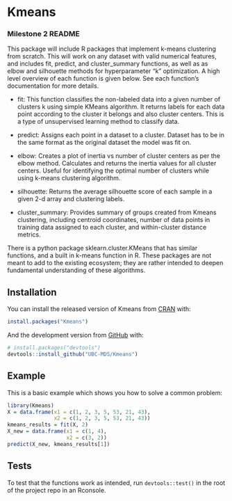 
<!-- README.md is generated from README.Rmd. Please edit that file -->

# Kmeans

<!-- badges: start -->

<!-- badges: end -->

### Milestone 2 README

This package will include R packages that implement k-means clustering
from scratch. This will work on any dataset with valid numerical
features, and includes fit, predict, and cluster\_summary functions, as
well as as elbow and silhouette methods for hyperparameter “k”
optimization. A high level overview of each function is given below. See
each function’s documentation for more details.

  - fit: This function classifies the non-labeled data into a given
    number of clusters k using simple KMeans algorithm. It returns
    labels for each data point according to the cluster it belongs and
    also cluster centers. This is a type of unsupervised learning method
    to classify data.

  - predict: Assigns each point in a dataset to a cluster. Dataset has
    to be in the same format as the original dataset the model was fit
    on.

  - elbow: Creates a plot of inertia vs number of cluster centers as per
    the elbow method. Calculates and returns the inertia values for all
    cluster centers. Useful for identifying the optimal number of
    clusters while using k-means clustering algorithm.

  - silhouette: Returns the average silhouette score of each sample in a
    given 2-d array and clustering labels.

  - cluster\_summary: Provides summary of groups created from Kmeans
    clustering, including centroid coordinates, number of data points in
    training data assigned to each cluster, and within-cluster distance
    metrics.

There is a python package sklearn.cluster.KMeans that has similar
functions, and a built in k-means function in R. These packages are not
meant to add to the existing ecosystem; they are rather intended to
deepen fundamental understanding of these algorithms.

## Installation

You can install the released version of Kmeans from
[CRAN](https://CRAN.R-project.org) with:

``` r
install.packages("Kmeans")
```

And the development version from [GitHub](https://github.com/) with:

``` r
# install.packages("devtools")
devtools::install_github("UBC-MDS/Kmeans")
```

## Example

This is a basic example which shows you how to solve a common problem:

``` r
library(Kmeans)
X = data.frame(x1 = c(1, 2, 3, 5, 53, 21, 43),
               x2 = c(1, 2, 3, 5, 53, 21, 43))
kmeans_results = fit(X, 2)
X_new = data.frame(x1 = c(1, 4),
                   x2 = c(3, 2))
predict(X_new, kmeans_results[1])
```

## Tests

To test that the functions work as intended, run `devtools::test()` in
the root of the project repo in an Rconsole.
